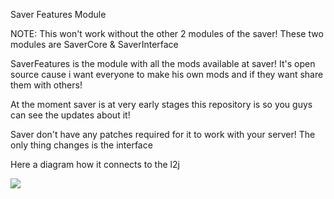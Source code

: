  Saver Features Module
 
 NOTE: This won't work without the other 2 modules of the saver!
 These two modules are SaverCore & SaverInterface

SaverFeatures is the module with all the mods available at saver!
It's open source cause i want everyone to make his own mods and if they want share them with others!

 At the moment saver is at very early stages this repository is so you guys can see the updates about it!

Saver don't have any patches required for it to work with your server! The only thing changes is the interface

Here a diagram how it connects to the l2j

<img src="http://i.imgur.com/e6eYR18.png" />
